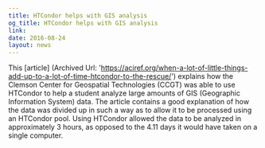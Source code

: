 ```yaml
---
title: HTCondor helps with GIS analysis
og_title: HTCondor helps with GIS analysis
link: 
date: 2016-08-24
layout: news
---
```


This [article] (Archived Url: 'https://aciref.org/when-a-lot-of-little-things-add-up-to-a-lot-of-time-htcondor-to-the-rescue/') explains how the Clemson Center for Geospatial Technologies (CCGT) was able to use HTCondor to help a student analyze large amounts of GIS (Geographic Information System) data. The article contains a good explanation of how the data was divided up in such a way as to allow it to be processed using an HTCondor pool.  Using HTCondor allowed the data to be analyzed in approximately 3 hours, as opposed to the 4.11 days it would have taken on a single computer. 
